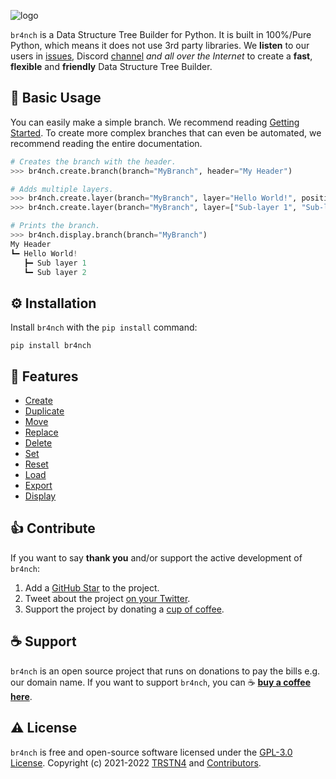 ![logo](https://raw.githubusercontent.com/TRSTN4/br4nch/release/assets/images/logo.png)

`br4nch` is a Data Structure Tree Builder for Python. It is built in 100%/Pure Python, which means it does not use 3rd party libraries. We **listen** to our users in [issues](https://github.com/TRSTN4/br4nch/issues), Discord [channel](https://discord.gg/gKASxGEEUC) *and all over the Internet* to create a **fast**, **flexible** and **friendly** Data Structure Tree Builder.

## 👀 Basic Usage

You can easily make a simple branch. We recommend reading [Getting Started](guides/Getting_Started.md). To create more complex branches that can even be automated, we recommend reading the entire documentation.

```python
# Creates the branch with the header.
>>> br4nch.create.branch(branch="MyBranch", header="My Header")

# Adds multiple layers.
>>> br4nch.create.layer(branch="MyBranch", layer="Hello World!", position="0")
>>> br4nch.create.layer(branch="MyBranch", layer=["Sub-layer 1", "Sub-layer 1"], position="1")

# Prints the branch.
>>> br4nch.display.branch(branch="MyBranch")
My Header
┗━ Hello World!
   ┣━ Sub layer 1
   ┗━ Sub layer 2
```

## ⚙️ Installation

Install `br4nch` with the `pip install` command:

```
pip install br4nch
```

## 🎯 Features

- [Create](https://docs.br4nch.com/functions/create)
- [Duplicate](https://docs.br4nch.com/functions/duplicate)
- [Move](https://docs.br4nch.com/functions/move)
- [Replace](https://docs.br4nch.com/functions/replace)
- [Delete](https://docs.br4nch.com/functions/delete)
- [Set](https://docs.br4nch.com/functions/set)
- [Reset](https://docs.br4nch.com/functions/reset)
- [Load](https://docs.br4nch.com/functions/load)
- [Export](https://docs.br4nch.com/functions/export)
- [Display](https://docs.br4nch.com/functions/display)

## 👍 Contribute

If you want to say **thank you** and/or support the active development of `br4nch`:

1. Add a [GitHub Star](https://github.com/TRSTN4/br4nch/stargazers) to the project.
2. Tweet about the project [on your Twitter](https://twitter.com/intent/tweet?text=br4nch%3A%20Data%20Structure%20Tree%20Builder%20for%20Python.%20br4nch%20is%20built%20on%20pure%20%23python.%20That%20means%20that%20it%20does%20not%20require%20any%20other%20libary.%20Its%20designed%20to%20ease%20things%20up%20for%20fast%20data%20structure%20development%F0%9F%9A%80%20https%3A%2F%2Fgithub.com%2FTRSTN4%2Fbr4nch%20%20).
3. Support the project by donating a [cup of coffee](https://www.buymeacoffee.com/TRSTN4).

## ☕ Support

`br4nch` is an open source project that runs on donations to pay the bills e.g. our domain name. If you want to support `br4nch`, you can ☕ [**buy a coffee here**](https://www.buymeacoffee.com/TRSTN4).

## ⚠️ License

`br4nch` is free and open-source software licensed under the [GPL-3.0 License](https://github.com/TRSTN4/br4nch/blob/release/LICENSE).
Copyright (c) 2021-2022 [TRSTN4](https://github.com/TRSTN4) and [Contributors](https://github.com/TRSTN4/br4nch/graphs/contributors).

